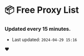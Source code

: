 # :package: Free Proxy List
### Updated every 15 minutes.

- Last updated: `2024-04-29 15:16`

:heart:

